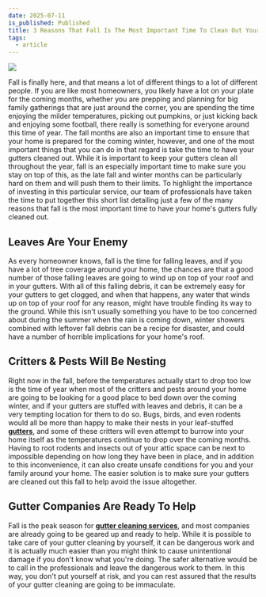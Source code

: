 ```yaml
---
date: 2025-07-11
is_published: Published
title: 3 Reasons That Fall Is The Most Important Time To Clean Out Your Gutters
tags:
  - article
---
```

![](/media/tips-gutter-cleaning-boca-raton-fl.jpg)

Fall is finally here, and that means a lot of different things to a lot of different people. If you are like most homeowners, you likely have a lot on your plate for the coming months, whether you are prepping and planning for big family gatherings that are just around the corner, you are spending the time enjoying the milder temperatures, picking out pumpkins, or just kicking back and enjoying some football, there really is something for everyone around this time of year. The fall months are also an important time to ensure that your home is prepared for the coming winter, however, and one of the most important things that you can do in that regard is take the time to have your gutters cleaned out. While it is important to keep your gutters clean all throughout the year, fall is an especially important time to make sure you stay on top of this, as the late fall and winter months can be particularly hard on them and will push them to their limits. To highlight the importance of investing in this particular service, our team of professionals have taken the time to put together this short list detailing just a few of the many reasons that fall is the most important time to have your home's gutters fully cleaned out.

## Leaves Are Your Enemy

As every homeowner knows, fall is the time for falling leaves, and if you have a lot of tree coverage around your home, the chances are that a good number of those falling leaves are going to wind up on top of your roof and in your gutters. With all of this falling debris, it can be extremely easy for your gutters to get clogged, and when that happens, any water that winds up on top of your roof for any reason, might have trouble finding its way to the ground. While this isn't usually something you have to be too concerned about during the summer when the rain is coming down, winter showers combined with leftover fall debris can be a recipe for disaster, and could have a number of horrible implications for your home's roof.

## Critters & Pests Will Be Nesting

Right now in the fall, before the temperatures actually start to drop too low is the time of year when most of the critters and pests around your home are going to be looking for a good place to bed down over the coming winter, and if your gutters are stuffed with leaves and debris, it can be a very tempting location for them to do so. Bugs, birds, and even rodents would all be more than happy to make their nests in your leaf-stuffed [**gutters**](https://www.novagutter.com/), and some of these critters will even attempt to burrow into your home itself as the temperatures continue to drop over the coming months. Having to root rodents and insects out of your attic space can be next to impossible depending on how long they have been in place, and in addition to this inconvenience, it can also create unsafe conditions for you and your family around your home. The easier solution is to make sure your gutters are cleaned out this fall to help avoid the issue altogether.

## Gutter Companies Are Ready To Help

Fall is the peak season for [**gutter cleaning services**](https://novagutter.com/), and most companies are already going to be geared up and ready to help. While it is possible to take care of your gutter cleaning by yourself, it can be dangerous work and it is actually much easier than you might think to cause unintentional damage if you don't know what you're doing. The safer alternative would be to call in the professionals and leave the dangerous work to them. In this way, you don't put yourself at risk, and you can rest assured that the results of your gutter cleaning are going to be immaculate.